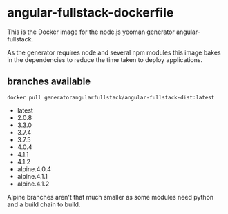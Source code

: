 # angular-fullstack-dockerfile

This is the Docker image for the node.js yeoman generator angular-fullstack.

As the generator requires node and several npm modules this image bakes in the dependencies to reduce the time taken to deploy applications.

## branches available 
```
docker pull generatorangularfullstack/angular-fullstack-dist:latest
```

- latest
- 2.0.8
- 3.3.0
- 3.7.4
- 3.7.5
- 4.0.4
- 4.1.1
- 4.1.2
- alpine.4.0.4
- alpine.4.1.1
- alpine.4.1.2

Alpine branches aren't that much smaller as some modules need python and a build chain to build. 
